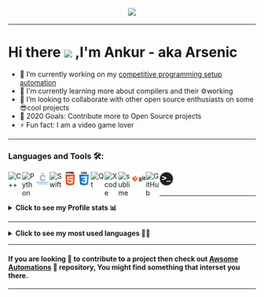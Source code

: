 <p align="center">
<img src="https://github.com/Arsenic-ATG/Arsenic-ATG/blob/master/assets/code.gif" />
</p>

---

# Hi there <img align="center" src="https://github.com/Arsenic-ATG/Arsenic-ATG/blob/master/assets/hello.gif" width="35"> ,I'm Ankur - aka Arsenic

- 🔭 I’m currently working on my [competitive programming setup automation](https://github.com/Arsenic-ATG/CP-setup)
- 🌱 I'm currently learning more about compilers and their ⚙️working
- 👯 I’m looking to collaborate with other open source enthusiasts on some 😎cool projects
- 🥅 2020 Goals: Contribute more to Open Source projects
- ⚡ Fun fact: I am a video game lover
---

### Languages and Tools 🛠:

<img align="left" alt="C++" width="28px" src="https://raw.githubusercontent.com/isocpp/logos/master/cpp_logo.png" />
<img align="left" alt="Python" width="28px" src="https://upload.wikimedia.org/wikipedia/commons/thumb/c/c3/Python-logo-notext.svg/1200px-Python-logo-notext.svg.png" />
<img align="left" alt="C" width="28px" src="https://raw.githubusercontent.com/github/explore/80688e429a7d4ef2fca1e82350fe8e3517d3494d/topics/c/c.png" />
<img align="left" alt="Swift" width="28px" src="https://www.logolynx.com/images/logolynx/48/48f08711239dd75140837d9db6a482da.png" />
<img align="left" alt="HTML5" width="28px" src="https://raw.githubusercontent.com/github/explore/80688e429a7d4ef2fca1e82350fe8e3517d3494d/topics/html/html.png" />
<img align="left" alt="CSS3" width="28px" src="https://raw.githubusercontent.com/github/explore/80688e429a7d4ef2fca1e82350fe8e3517d3494d/topics/css/css.png" />
<img align="left" alt="Qt" width="28px" src="https://upload.wikimedia.org/wikipedia/commons/thumb/0/0b/Qt_logo_2016.svg/1156px-Qt_logo_2016.svg.png" />
<img align="left" alt="Xcode" width="28px" src="https://developer.apple.com/library/archive/documentation/ToolsLanguages/Conceptual/Xcode_Overview/Art/XcodeIcon_2x.png" />
<img align="left" alt="sublime" width="28px" src="https://github.com/Arsenic-ATG/Arsenic-ATG/blob/master/assets/Sublime_Text_3_logo.png" />
<img align="left" alt="Git" width="28px" src="https://raw.githubusercontent.com/github/explore/80688e429a7d4ef2fca1e82350fe8e3517d3494d/topics/git/git.png" />
<img align="left" alt="GitHub" width="28px" src="https://github.githubassets.com/images/modules/logos_page/GitHub-Mark.png" />
<img align="left" alt="terminal" width="28px" src="https://raw.githubusercontent.com/github/explore/80688e429a7d4ef2fca1e82350fe8e3517d3494d/topics/terminal/terminal.png" />

<br />
<br />

---

<details><summary><strong>Click to see my Profile stats 📊</strong></summary>
<p>
  
![Customized Card](https://github-readme-stats-2.arsenic-atg.vercel.app/api?username=Arsenic-ATG&show_icons=true&hide_border=true&count_private=true)

</p>
</details>


---
<details><summary><strong>Click to see my most used languages 👨‍💻</strong></summary>
  
<p>
  
![Top Langs](https://github-readme-stats-2.arsenic-atg.vercel.app/api/top-langs/?username=Arsenic-ATG&hide=TeX,QMake&layout=compact)

</p>


**NOTE** : the above data does not indicate my skill level or something like that, it's a github metric of which languages i have the most code on github
</details>

 ----
 
#### If you are looking 👀 to contribute to a project then check out [Awsome Automations](https://github.com/Arsenic-ATG/Awesome-Automations) 🧐 repository, You might find something that interset you there.
 ----
